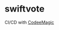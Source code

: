 # swiftvote

CI/CD with [CodeeMagic](https://codemagic.io/app/619239cb6295185a93a0b674/workflow/619239cb6295185a93a0b673/settings)
